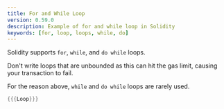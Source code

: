 ```yaml
---
title: For and While Loop
version: 0.59.0
description: Example of for and while loop in Solidity
keywords: [for, loop, loops, while, do]
---
```


Solidity supports `for`, `while`, and `do while` loops.

Don't write loops that are unbounded as this can hit the gas limit, causing your transaction to fail.

For the reason above, `while` and `do while` loops are rarely used.

```rust
{{{Loop}}}
```
